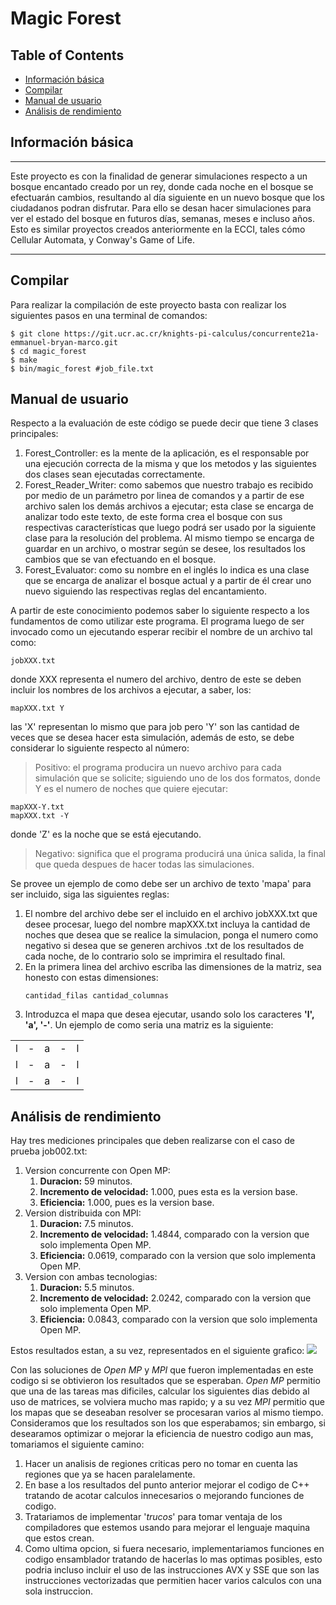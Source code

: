 # Magic Forest

## Table of Contents
  - [Información básica](#información-básica)
  - [Compilar](#compilar)
  - [Manual de usuario](#manual-de-usuario)
  - [Análisis de rendimiento](#análisis-de-rendimiento)
## Información básica
***
Este proyecto es con la finalidad de generar simulaciones respecto a un bosque encantado creado por un rey, donde cada noche en el bosque se efectuarán cambios, resultando al día siguiente en un nuevo bosque que los ciudadanos podran disfrutar. Para ello se desan hacer simulaciones para ver el estado del bosque en futuros días, semanas, meses e incluso años. Esto es similar proyectos creados anteriormente en la ECCI, tales cómo Cellular Automata, y Conway's Game of Life.
***

## Compilar
Para realizar la compilación de este proyecto basta con realizar los siguientes pasos en una terminal de comandos:
```
$ git clone https://git.ucr.ac.cr/knights-pi-calculus/concurrente21a-emmanuel-bryan-marco.git
$ cd magic_forest
$ make
$ bin/magic_forest #job_file.txt
```

## Manual de usuario
Respecto a la evaluación de este código se puede decir que tiene 3 clases principales:
1. Forest_Controller: es la mente de la aplicación, es el responsable por una ejecución correcta de la misma y que los metodos y las siguientes dos clases sean ejecutadas correctamente.
2. Forest_Reader_Writer: como sabemos que nuestro trabajo es recibido por medio de un parámetro por linea de comandos y a partir de ese archivo salen los demás archivos a ejecutar; esta clase se encarga de analizar todo este texto, de este forma crea el bosque con sus respectivas características que luego podrá ser usado por la siguiente clase para la resolución del problema. Al mismo tiempo se encarga de guardar en un archivo, o mostrar según se desee, los resultados los cambios que se van efectuando en el bosque.
3. Forest_Evaluator: como su nombre en el inglés lo indica es una clase que se encarga de analizar el bosque actual y a partir de él crear uno nuevo siguiendo las respectivas reglas del encantamiento.

A partir de este conocimiento podemos saber lo siguiente respecto a los fundamentos de como utilizar este programa. El programa luego de ser invocado como un ejecutando esperar recibir el nombre de un archivo tal como:
```
jobXXX.txt
```
 donde XXX representa el numero del archivo, dentro de este se deben incluir los nombres de los archivos a ejecutar, a saber, los:
 ```
mapXXX.txt Y
```
las 'X' representan lo mismo que para job pero 'Y' son las cantidad de veces que se desea hacer esta simulación, además de esto, se debe considerar lo siguiente respecto al número:
> Positivo: el programa producira un nuevo archivo para cada simulación que se solicite; siguiendo uno de los dos formatos, donde Y es el numero de noches que quiere ejecutar:
```
mapXXX-Y.txt
mapXXX.txt -Y
```
donde 'Z' es la noche que se está ejecutando.
> Negativo: significa que el programa producirá una única salida, la final que queda despues de hacer todas las simulaciones.

Se provee un ejemplo de como debe ser un archivo de texto 'mapa' para ser incluido, siga las siguientes reglas:
1. El nombre del archivo debe ser el incluido en el archivo jobXXX.txt que desee procesar, luego del nombre mapXXX.txt incluya la cantidad de noches que desea que se realice la simulacion, ponga el numero como negativo si desea que se generen archivos .txt de los resultados de cada noche, de lo contrario solo se imprimira el resultado final.
2. En la primera linea del archivo escriba las dimensiones de la matriz, sea honesto con estas dimensiones:
   ```
   cantidad_filas cantidad_columnas
   ```
3. Introduzca el mapa que desea ejecutar, usando solo los caracteres **'l', 'a', '-'**. Un ejemplo de como seria una matriz es la siguiente:

|  |  |  |  |  |
|---|---|---|---|---|
| l | - | a | - | l |
| l | - | a | - | l |
| l | - | a | - | l |


## Análisis de rendimiento
Hay tres mediciones principales que deben realizarse con el caso de prueba job002.txt:
1. Version concurrente con Open MP:
   1. **Duracion:** 59 minutos.
   2. **Incremento de velocidad:** 1.000, pues esta es la version base.
   3. **Eficiencia:** 1.000, pues es la version base.
2. Version distribuida con MPI:
   1. **Duracion:** 7.5 minutos.
   2. **Incremento de velocidad:** 1.4844, comparado con la version que solo implementa Open MP.
   3. **Eficiencia:** 0.0619, comparado con la version que solo implementa Open MP.
3. Version con ambas tecnologias:
   1. **Duracion:** 5.5 minutos.
   2. **Incremento de velocidad:** 2.0242, comparado con la version que solo implementa Open MP.
   3. **Eficiencia:** 0.0843, comparado con la version que solo implementa Open MP.

Estos resultados estan, a su vez, representados en el siguiente grafico:
![](design/Grafico_Rendimiento.png)

Con las soluciones de _Open MP_ y _MPI_ que fueron implementadas en este codigo si se obtivieron los resultados que se esperaban. _Open MP_ permitio que una de las tareas mas dificiles, calcular los siguientes dias debido al uso de matrices, se volviera mucho mas rapido; y a su vez _MPI_ permitio que los mapas que se deseaban resolver se procesaran varios al mismo tiempo. Consideramos que los resultados son los que esperabamos; sin embargo, si desearamos optimizar o mejorar la eficiencia de nuestro codigo aun mas, tomariamos el siguiente camino:
1. Hacer un analisis de regiones criticas pero no tomar en cuenta las regiones que ya se hacen paralelamente.
2. En base a los resultados del punto anterior mejorar el codigo de C++ tratando de acotar calculos innecesarios o mejorando funciones de codigo.
3. Tratariamos de implementar '_trucos_' para tomar ventaja de los compiladores que estemos usando para mejorar el lenguaje maquina que estos crean.
4. Como ultima opcion, si fuera necesario, implementariamos funciones en codigo ensamblador tratando de hacerlas lo mas optimas posibles, esto podria incluso incluir el uso de las instrucciones AVX y SSE que son las instrucciones vectorizadas que permitien hacer varios calculos con una sola instruccion.